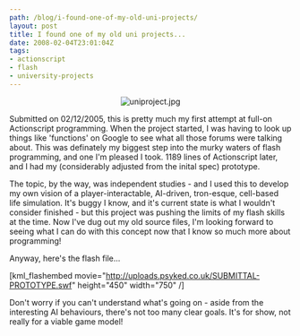 ```yaml
---
path: /blog/i-found-one-of-my-old-uni-projects/
layout: post
title: I found one of my old uni projects...
date: 2008-02-04T23:01:04Z
tags:
- actionscript
- flash
- university-projects
---
```



<p align="center"><img src="http://uploads.psyked.co.uk/2008/02/uniproject.jpg" alt="uniproject.jpg" /></p>
Submitted on 02/12/2005, this is pretty much my first attempt at full-on Actionscript programming.  When the project started, I was having to look up things like 'functions' on Google to see what all those forums were talking about.  This was definately my biggest step into the murky waters of flash programming, and one I'm pleased I took.  1189 lines of Actionscript later, and I had my (considerably adjusted from the inital spec) prototype.

The topic, by the way, was independent studies - and I used this to develop my own vision of a player-interactable, AI-driven, tron-esque, cell-based life simulation.  It's buggy I know, and it's current state is what I wouldn't consider finished - but this project was pushing the limits of my flash skills at the time.  Now I've dug out my old source files, I'm looking forward to seeing what I can do with this concept now that I know so much more about programming!

Anyway, here's the flash file...

[kml_flashembed movie="http://uploads.psyked.co.uk/SUBMITTAL-PROTOTYPE.swf" height="450" width="750" /]

Don't worry if you can't understand what's going on - aside from the interesting AI behaviours, there's not too many clear goals.  It's for show, not really for a viable game model!